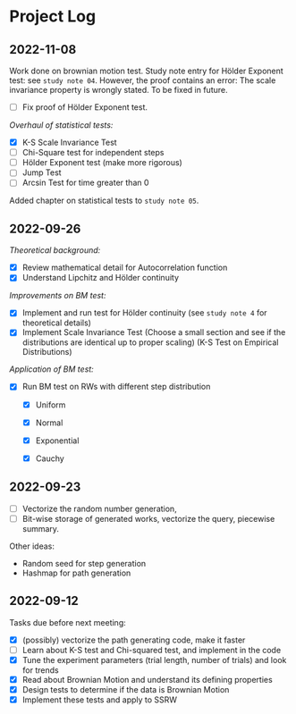 # Project Log

## 2022-11-08

Work done on brownian motion test.
Study note entry for Hölder Exponent test: see `study note 04`. However, the proof contains an error: The scale invariance property is wrongly stated. To be fixed in future.
- [ ] Fix proof of Hölder Exponent test.

*Overhaul of statistical tests:*
- [x] K-S Scale Invariance Test
- [ ] Chi-Square test for independent steps
- [ ] Hölder Exponent test (make more rigorous)
- [ ] Jump Test
- [ ] Arcsin Test for time greater than 0

Added chapter on statistical tests to `study note 05`.

## 2022-09-26

*Theoretical background:*
- [x] Review mathematical detail for Autocorrelation function 
- [x] Understand Lipchitz and Hölder continuity

*Improvements on BM test:*
- [x] Implement and run test for Hölder continuity (see `study note 4` for theoretical details)
- [x] Implement Scale Invariance Test (Choose a small section and see if the distributions are identical up to proper scaling) (K-S Test on Empirical Distributions)

*Application of BM test:*
- [x] Run BM test on RWs with different step distribution
    - [x] Uniform
    - [x] Normal
    - [x] Exponential
    - [x] Cauchy


## 2022-09-23

- [ ] Vectorize the random number generation,
- [ ] Bit-wise storage of generated works, vectorize the query, piecewise summary.

Other ideas:
- Random seed for step generation
- Hashmap for path generation


## 2022-09-12

Tasks due before next meeting:

- [x] (possibly) vectorize the path generating code, make it faster
- [ ] Learn about K-S test and Chi-squared test, and implement in the code
- [x] Tune the experiment parameters (trial length, number of trials) and look for trends
- [x] Read about Brownian Motion and understand its defining properties
- [x] Design tests to determine if the data is Brownian Motion
- [x] Implement these tests and apply to SSRW
